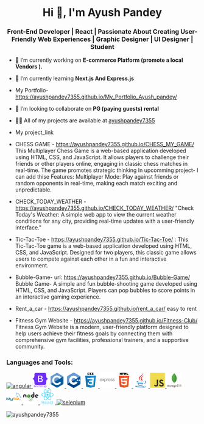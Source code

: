 <h1 align="center">Hi 👋, I'm Ayush Pandey</h1>
<h3 align="center"> Front-End Developer | React | Passionate About Creating User-Friendly Web Experiences | Graphic Designer | UI Designer | Student</h3>

- 🔭 I’m currently working on **E-commerce Platform (promote a local Vendors ).**

- 🌱 I’m currently learning **Next.js And Express.js** 
- My Portfolio- https://ayushpandey7355.github.io/My_Portfolio_Ayush_pandey/
- 👯 I’m looking to collaborate on **PG (paying guests) rental**

- 👨‍💻 All of my projects are available at [ayushpandey7355](ayushpandey7355)


- My project_link
  
- CHESS GAME - https://ayushpandey7355.github.io/CHESS_MY_GAME/    This Multiplayer Chess Game is a web-based application developed using HTML, CSS, and JavaScript. It allows players to challenge their friends or other players online, engaging in classic chess matches in real-time. The game promotes strategic thinking
In upcomming project-
I can add thise Features:
Multiplayer Mode: Play against friends or random opponents in real-time, making each match exciting and unpredictable.
- CHECK_TODAY_WEATHER - https://ayushpandey7355.github.io/CHECK_TODAY_WEATHER/    "Check Today's Weather: A simple web app to view the current weather conditions for any city, providing real-time updates with a user-friendly interface."
- Tic-Tac-Toe - https://ayushpandey7355.github.io/Tic-Tac-Toe/ : This Tic-Tac-Toe game is a web-based application developed using HTML, CSS, and JavaScript. Designed for two players, this classic game allows users to compete against each other in a fun and interactive environment. 
- Bubble-Game- url: https://ayushpandey7355.github.io/Bubble-Game/
Bubble Game- A simple and fun bubble-shooting game developed using HTML, CSS, and JavaScript. Players can pop bubbles to score points in an interactive gaming experience.
- Rent_a_car - https://ayushpandey7355.github.io/rent_a_car/ easy to rent
-  Fitness Gym Website - https://ayushpandey7355.github.io/Fitness-Club/   Fitness Gym Website is a modern, user-friendly platform designed to help users achieve their fitness goals by connecting them with comprehensive gym facilities, professional trainers, and a supportive community. 
<p align="left">
</p>

<h3 align="left">Languages and Tools:</h3>
<p align="left"> <a href="https://angular.io" target="_blank" rel="noreferrer"> <img src="https://angular.io/assets/images/logos/angular/angular.svg" alt="angular" width="40" height="40"/> </a> <a href="https://getbootstrap.com" target="_blank" rel="noreferrer"> <img src="https://raw.githubusercontent.com/devicons/devicon/master/icons/bootstrap/bootstrap-plain-wordmark.svg" alt="bootstrap" width="40" height="40"/> </a> <a href="https://www.cprogramming.com/" target="_blank" rel="noreferrer"> <img src="https://raw.githubusercontent.com/devicons/devicon/master/icons/c/c-original.svg" alt="c" width="40" height="40"/> </a> <a href="https://www.w3schools.com/cpp/" target="_blank" rel="noreferrer"> <img src="https://raw.githubusercontent.com/devicons/devicon/master/icons/cplusplus/cplusplus-original.svg" alt="cplusplus" width="40" height="40"/> </a> <a href="https://www.w3schools.com/css/" target="_blank" rel="noreferrer"> <img src="https://raw.githubusercontent.com/devicons/devicon/master/icons/css3/css3-original-wordmark.svg" alt="css3" width="40" height="40"/> </a> <a href="https://expressjs.com" target="_blank" rel="noreferrer"> <img src="https://raw.githubusercontent.com/devicons/devicon/master/icons/express/express-original-wordmark.svg" alt="express" width="40" height="40"/> </a> <a href="https://www.w3.org/html/" target="_blank" rel="noreferrer"> <img src="https://raw.githubusercontent.com/devicons/devicon/master/icons/html5/html5-original-wordmark.svg" alt="html5" width="40" height="40"/> </a> <a href="https://www.java.com" target="_blank" rel="noreferrer"> <img src="https://raw.githubusercontent.com/devicons/devicon/master/icons/java/java-original.svg" alt="java" width="40" height="40"/> </a> <a href="https://developer.mozilla.org/en-US/docs/Web/JavaScript" target="_blank" rel="noreferrer"> <img src="https://raw.githubusercontent.com/devicons/devicon/master/icons/javascript/javascript-original.svg" alt="javascript" width="40" height="40"/> </a> <a href="https://www.mongodb.com/" target="_blank" rel="noreferrer"> <img src="https://raw.githubusercontent.com/devicons/devicon/master/icons/mongodb/mongodb-original-wordmark.svg" alt="mongodb" width="40" height="40"/> </a> <a href="https://www.mysql.com/" target="_blank" rel="noreferrer"> <img src="https://raw.githubusercontent.com/devicons/devicon/master/icons/mysql/mysql-original-wordmark.svg" alt="mysql" width="40" height="40"/> </a> <a href="https://nodejs.org" target="_blank" rel="noreferrer"> <img src="https://raw.githubusercontent.com/devicons/devicon/master/icons/nodejs/nodejs-original-wordmark.svg" alt="nodejs" width="40" height="40"/> </a> <a href="https://reactjs.org/" target="_blank" rel="noreferrer"> <img src="https://raw.githubusercontent.com/devicons/devicon/master/icons/react/react-original-wordmark.svg" alt="react" width="40" height="40"/> </a> <a href="https://www.selenium.dev" target="_blank" rel="noreferrer"> <img src="https://raw.githubusercontent.com/detain/svg-logos/780f25886640cef088af994181646db2f6b1a3f8/svg/selenium-logo.svg" alt="selenium" width="40" height="40"/> </a> </p>

<p><img align="center" src="https://github-readme-stats.vercel.app/api/top-langs?username=ayushpandey7355&show_icons=true&locale=en&layout=compact" alt="ayushpandey7355" /></p>
